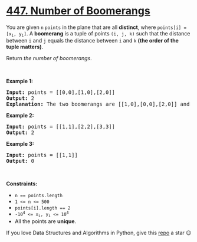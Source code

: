 # [447. Number of Boomerangs][title]

<p>You are given <code>n</code> <code>points</code> in the plane that are all <strong>distinct</strong>, where <code>points[i] = [x<sub>i</sub>, y<sub>i</sub>]</code>. A <strong>boomerang</strong> is a tuple of points <code>(i, j, k)</code> such that the distance between <code>i</code> and <code>j</code> equals the distance between <code>i</code> and <code>k</code> <strong>(the order of the tuple matters)</strong>.</p>
<p>Return <em>the number of boomerangs</em>.</p>
<p> </p>
<p><strong>Example 1:</strong></p>
<pre><strong>Input:</strong> points = [[0,0],[1,0],[2,0]]
<strong>Output:</strong> 2
<strong>Explanation:</strong> The two boomerangs are [[1,0],[0,0],[2,0]] and [[1,0],[2,0],[0,0]].
</pre>
<p><strong>Example 2:</strong></p>
<pre><strong>Input:</strong> points = [[1,1],[2,2],[3,3]]
<strong>Output:</strong> 2
</pre>
<p><strong>Example 3:</strong></p>
<pre><strong>Input:</strong> points = [[1,1]]
<strong>Output:</strong> 0
</pre>
<p> </p>
<p><strong>Constraints:</strong></p>
<ul>
<li><code>n == points.length</code></li>
<li><code>1 &lt;= n &lt;= 500</code></li>
<li><code>points[i].length == 2</code></li>
<li><code>-10<sup>4</sup> &lt;= x<sub>i</sub>, y<sub>i</sub> &lt;= 10<sup>4</sup></code></li>
<li>All the points are <strong>unique</strong>.</li>
</ul>


If you love Data Structures and Algorithms in Python, give this [repo][me] a star :wink:

[title]: https://leetcode.com/problems/number-of-boomerangs
[me]: https://github.com/bumblebee211196/awesome-python-leetcode